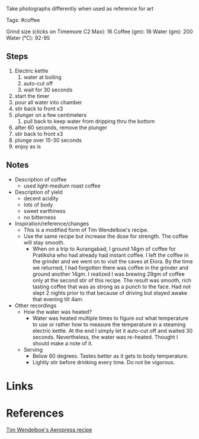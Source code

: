Take photographs differently when used as reference for art

Tags: #coffee

Grind size (clicks on Timemore C2 Max): 16
Coffee (gm): 18
Water (gm):  200
Water (°C): 92-95

## Steps
1. Electric kettle
	1. water at boiling 
	2. auto-cut off
	3. wait for 30 seconds
2. start the timer
3. pour all water into chamber
4. stir back to front x3
5. plunger on a few centimeters
	1. pull back to keep water from dripping thru the bottom
6. after 60 seconds, remove the plunger
7. stir back to front x3
8. plunge over 15-30 seconds
9. enjoy as is

## Notes
- Description of coffee
	- used light-medium roast coffee
- Description of yield
	- decent acidity
	- lots of body
	- sweet earthiness
	- no bitterness
- Inspiration/reference/changes
	- This is a modified form of Tim Wendelboe's recipe.
	- Use the same recipe but increase the dose for strength. The coffee will stay smooth.
		- When on a trip to Aurangabad, I ground 14gm of coffee for Pratiksha who had already had instant coffee. I left the coffee in the grinder and we went on to visit the caves at Elora. By the time we returned, I had forgotten there was coffee in the grinder and ground another 14gm. I realized I was brewing 29gm of coffee only at the second stir of this recipe. The result was smooth, rich tasting coffee that was as strong as a punch to the face. Had not slept 2 nights prior to that because of driving but stayed awake that evening till 4am.
- Other recordings
	- How the water was heated?
		- Water was heated multiple times to figure out what temperature to use or rather how to measure the temperature in a steaming electric kettle. At the end I simply let it auto-cut off and waited 30 seconds. Nevertheless, the water was re-heated. Thought I should make a note of it.
	- Serving 
		- Below 60 degrees. Tastes better as it gets to body temperature.
		- Lightly stir before drinking every time. Do not be vigorous.





# Links

# References
[Tim Wendelboe's Aeropress recipe](https://www.youtube.com/watch?v=7JISZNixkeA)
